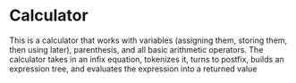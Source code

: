 # Calculator
This is a calculator that works with variables (assigning them, storing them, then using later), parenthesis, and all basic arithmetic operators. 
The calculator takes in an infix equation, tokenizes it, turns to postfix, builds an expression tree, and evaluates the expression into a returned value
